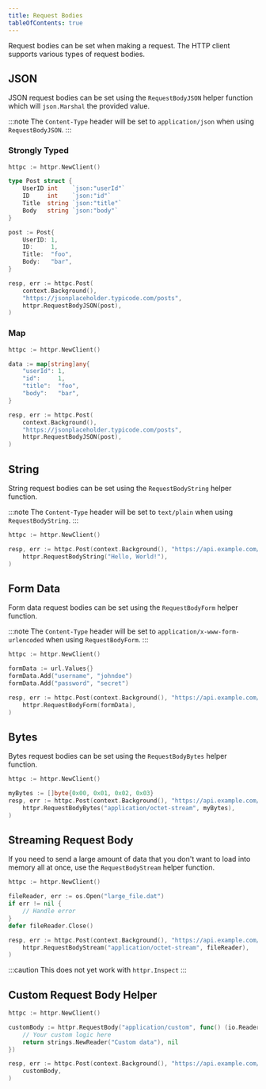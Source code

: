 ```yaml
---
title: Request Bodies
tableOfContents: true
---
```


Request bodies can be set when making a request. The HTTP client supports various types of request bodies.

## JSON

JSON request bodies can be set using the `RequestBodyJSON` helper function which will `json.Marshal` the provided value.

:::note
The `Content-Type` header will be set to `application/json` when using `RequestBodyJSON`.
:::

### Strongly Typed

```go
httpc := httpr.NewClient()

type Post struct {
    UserID int    `json:"userId"`
    ID     int    `json:"id"`
    Title  string `json:"title"`
    Body   string `json:"body"`
}

post := Post{
    UserID: 1,
    ID:     1,
    Title:  "foo",
    Body:   "bar",
}

resp, err := httpc.Post(
    context.Background(),
    "https://jsonplaceholder.typicode.com/posts",
    httpr.RequestBodyJSON(post),
)
```

### Map

```go
httpc := httpr.NewClient()

data := map[string]any{
    "userId": 1,
    "id":     1,
    "title":  "foo",
    "body":   "bar",
}

resp, err := httpc.Post(
    context.Background(),
    "https://jsonplaceholder.typicode.com/posts",
    httpr.RequestBodyJSON(post),
)
```

## String

String request bodies can be set using the `RequestBodyString` helper function.

:::note
The `Content-Type` header will be set to `text/plain` when using `RequestBodyString`.
:::

```go
httpc := httpr.NewClient()

resp, err := httpc.Post(context.Background(), "https://api.example.com/text",
    httpr.RequestBodyString("Hello, World!"),
)
```

## Form Data

Form data request bodies can be set using the `RequestBodyForm` helper function.

:::note
The `Content-Type` header will be set to `application/x-www-form-urlencoded` when using `RequestBodyForm`.
:::

```go
httpc := httpr.NewClient()

formData := url.Values{}
formData.Add("username", "johndoe")
formData.Add("password", "secret")

resp, err := httpc.Post(context.Background(), "https://api.example.com/form",
    httpr.RequestBodyForm(formData),
)
```


## Bytes

Bytes request bodies can be set using the `RequestBodyBytes` helper function.

```go
httpc := httpr.NewClient()

myBytes := []byte{0x00, 0x01, 0x02, 0x03}
resp, err := httpc.Post(context.Background(), "https://api.example.com/binary",
    httpr.RequestBodyBytes("application/octet-stream", myBytes),
)
```


## Streaming Request Body

If you need to send a large amount of data that you don't want to load into memory all at once, use the `RequestBodyStream` helper function.

```go
httpc := httpr.NewClient()

fileReader, err := os.Open("large_file.dat")
if err != nil {
    // Handle error
}
defer fileReader.Close()

resp, err := httpc.Post(context.Background(), "https://api.example.com/upload",
    httpr.RequestBodyStream("application/octet-stream", fileReader),
)
```

:::caution
This does not yet work with `httpr.Inspect`
:::

## Custom Request Body Helper

```go
httpc := httpr.NewClient()

customBody := httpr.RequestBody("application/custom", func() (io.Reader, error) {
    // Your custom logic here
    return strings.NewReader("Custom data"), nil
})

resp, err := httpc.Post(context.Background(), "https://api.example.com/custom",
    customBody,
)
```
